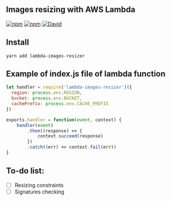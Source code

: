 Images resizing with AWS Lambda
---
[![npm](https://img.shields.io/npm/v/lambda-images-resizer.svg)]()
[![npm](https://img.shields.io/npm/l/lambda-images-resizer.svg)]()
[![David](https://img.shields.io/david/rentberry/lambda-images-resizer.svg)]()

## Install
```
yarn add lambda-images-resizer
```

## Example of  index.js file of lambda function
```js
let handler = require('lambda-images-resizer')({
  region: process.env.REGION,
  bucket: process.env.BUCKET,
  cachePrefix: process.env.CACHE_PREFIX
})

exports.handler = function(event, context) {
    handler(event)
        .then((response) => {
            context.succeed(response)
        })
        .catch((err) => context.fail(err))
}
```

## To-do list:
- [ ] Resizing constraints
- [ ] Signatures checking
